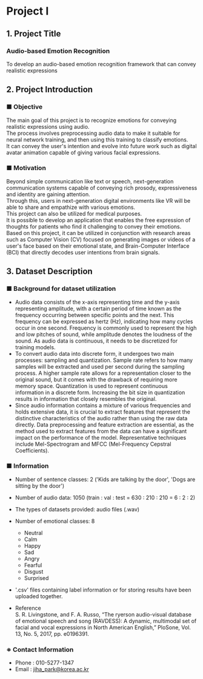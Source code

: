 # Project Ⅰ

## 1. Project Title
### Audio-based Emotion Recognition
To develop an audio-based emotion recognition framework that can convey realistic expressions

## 2. Project Introduction
### ■ Objective
The main goal of this project is to recognize emotions for conveying realistic expressions using audio. <br/>
The process involves preprocessing audio data to make it suitable for neural network training, and then using this training to classify emotions. <br/>
It can convey the user's intention and evolve into future work such as digital avatar animation capable of giving various facial expressions.

### ■ Motivation
Beyond simple communication like text or speech, next-generation communication systems capable of conveying rich prosody, expressiveness and identity are gaining attention. <br/>
Through this, users in next-generation digital environments like VR will be able to share and empathize with various emotions. <br/>
This project can also be utilized for medical purposes. <br/>
It is possible to develop an application that enables the free expression of thoughts for patients who find it challenging to convey their emotions. <br/>
Based on this project, it can be utilized in conjunction with research areas such as Computer Vision (CV) focused on generating images or videos of a user's face based on their emotional state, and Brain-Computer Interface (BCI) that directly decodes user intentions from brain signals. <br/>

## 3. Dataset Description
### ■ Background for dataset utilization
- Audio data consists of the x-axis representing time and the y-axis representing amplitude, with a certain period of time known as the frequency occurring between specific points and the next. This frequency can be expressed as hertz (Hz), indicating how many cycles occur in one second. Frequency is commonly used to represent the high and low pitches of sound, while amplitude denotes the loudness of the sound. As audio data is continuous, it needs to be discretized for training models. <br/>
- To convert audio data into discrete form, it undergoes two main processes: sampling and quantization. Sample rate refers to how many samples will be extracted and used per second during the sampling process. A higher sample rate allows for a representation closer to the original sound, but it comes with the drawback of requiring more memory space. Quantization is used to represent continuous information in a discrete form. Increasing the bit size in quantization results in information that closely resembles the original. <br/>
- Since audio information contains a mixture of various frequencies and holds extensive data, it is crucial to extract features that represent the distinctive characteristics of the audio rather than using the raw data directly. Data preprocessing and feature extraction are essential, as the method used to extract features from the data can have a significant impact on the performance of the model. Representative techniques include Mel-Spectrogram and MFCC (Mel-Frequency Cepstral Coefficients). <br/>
### ■ Information
- Number of sentence classes: 2 ('Kids are talking by the door', 'Dogs are sitting by the door')
- Number of audio data: 1050 (train : val : test = 630 : 210 : 210 = 6 : 2 : 2)
- The types of datasets provided: audio files (.wav)
- Number of emotional classes: 8
  - Neutral
  - Calm
  - Happy
  - Sad
  - Angry
  - Fearful
  - Disgust
  - Surprised
- '.csv' files containing label information or for storing results have been uploaded together. <br/>

- Reference <br/>
S. R. Livingstone, and F. A. Russo, “The ryerson audio-visual database of emotional speech and song (RAVDESS): A dynamic, multimodal set of facial and vocal expressions in North American English,” PloSone, Vol. 13, No. 5, 2017, pp. e0196391.

### ※ Contact Information
- Phone : 010-5277-1347
- Email : jiha_park@korea.ac.kr
